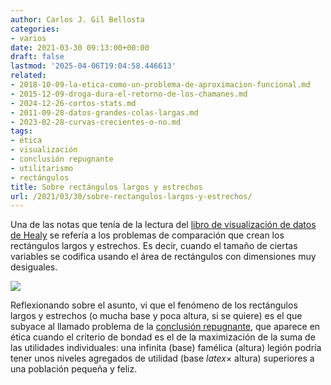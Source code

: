 ```yaml
---
author: Carlos J. Gil Bellosta
categories:
- varios
date: 2021-03-30 09:13:00+00:00
draft: false
lastmod: '2025-04-06T19:04:58.446613'
related:
- 2018-10-09-la-etica-como-un-problema-de-aproximacion-funcional.md
- 2015-12-09-droga-dura-el-retorno-de-los-chamanes.md
- 2024-12-26-cortos-stats.md
- 2011-09-28-datos-grandes-colas-largas.md
- 2023-02-28-curvas-crecientes-o-no.md
tags:
- ética
- visualización
- conclusión repugnante
- utilitarismo
- rectángulos
title: Sobre rectángulos largos y estrechos
url: /2021/03/30/sobre-rectangulos-largos-y-estrechos/
---
```


Una de las notas que tenía de la lectura del [libro de visualización de datos de Healy](https://datanalytics.com/2020/11/05/canales-o-esteticas-de-mejor-a-peor-segun-healy/) se refería a los problemas de comparación que crean los rectángulos largos y estrechos. Es decir, cuando el tamaño de ciertas variables se codifica usando el área de rectángulos con dimensiones muy desiguales.

![](/wp-uploads/2021/03/fig1.png#center)

Reflexionando sobre el asunto, vi que el fenómeno de los rectángulos largos y estrechos (o mucha base y poca altura, si se quiere) es el que subyace al llamado problema de la [conclusión repugnante](https://plato.stanford.edu/entries/repugnant-conclusion/), que aparece en ética cuando el criterio de bondad es el de la maximización de la suma de las utilidades individuales: una infinita (base) famélica (altura) legión podría tener unos niveles agregados de utilidad (base $latex \times$ altura) superiores a una población pequeña y feliz.